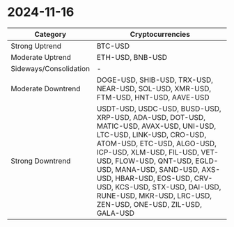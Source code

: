 # 2024-11-16

| Category | Cryptocurrencies |
| --- | --- |
| Strong Uptrend | BTC-USD |
| Moderate Uptrend | ETH-USD, BNB-USD |
| Sideways/Consolidation | - |
| Moderate Downtrend | DOGE-USD, SHIB-USD, TRX-USD, NEAR-USD, SOL-USD, XMR-USD, FTM-USD, HNT-USD, AAVE-USD |
| Strong Downtrend | USDT-USD, USDC-USD, BUSD-USD, XRP-USD, ADA-USD, DOT-USD, MATIC-USD, AVAX-USD, UNI-USD, LTC-USD, LINK-USD, CRO-USD, ATOM-USD, ETC-USD, ALGO-USD, ICP-USD, XLM-USD, FIL-USD, VET-USD, FLOW-USD, QNT-USD, EGLD-USD, MANA-USD, SAND-USD, AXS-USD, HBAR-USD, EOS-USD, CRV-USD, KCS-USD, STX-USD, DAI-USD, RUNE-USD, MKR-USD, LRC-USD, ZEN-USD, ONE-USD, ZIL-USD, GALA-USD |
